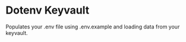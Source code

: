 # Dotenv Keyvault

Populates your .env file using .env.example and loading data from your keyvault.
